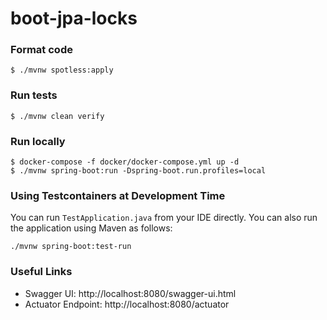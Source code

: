 # boot-jpa-locks

### Format code

```shell
$ ./mvnw spotless:apply
```

### Run tests

```shell
$ ./mvnw clean verify
```

### Run locally

```shell
$ docker-compose -f docker/docker-compose.yml up -d
$ ./mvnw spring-boot:run -Dspring-boot.run.profiles=local
```

### Using Testcontainers at Development Time
You can run `TestApplication.java` from your IDE directly.
You can also run the application using Maven as follows:

```shell
./mvnw spring-boot:test-run
```


### Useful Links
* Swagger UI: http://localhost:8080/swagger-ui.html
* Actuator Endpoint: http://localhost:8080/actuator
